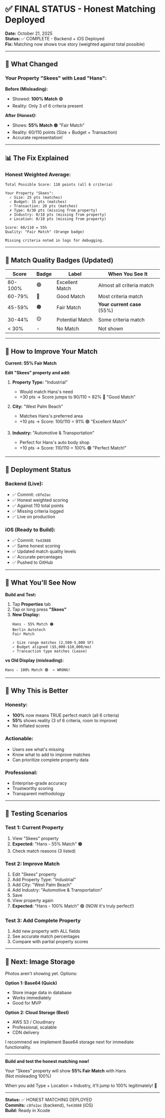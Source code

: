 # ✅ FINAL STATUS - Honest Matching Deployed

**Date:** October 21, 2025  
**Status:** ✅ COMPLETE - Backend + iOS Deployed  
**Fix:** Matching now shows true story (weighted against total possible)

---

## 🎯 What Changed

### Your Property "Skees" with Lead "Hans":

**Before (Misleading):**
- Showed: **100% Match** 🟢
- Reality: Only 3 of 6 criteria present

**After (Honest):**
- Shows: **55% Match** 🟠 "Fair Match"
- Reality: 60/110 points (Size + Budget + Transaction)
- Accurate representation!

---

## 📊 The Fix Explained

### Honest Weighted Average:
```
Total Possible Score: 110 points (all 6 criteria)

Your Property "Skees":
  ✓ Size: 25 pts (matches)
  ✓ Budget: 15 pts (matches)
  ✓ Transaction: 20 pts (matches)
  ✗ Type: 0/30 pts (missing from property)
  ✗ Industry: 0/10 pts (missing from property)
  ✗ Location: 0/10 pts (missing from property)

Score: 60/110 = 55%
Quality: "Fair Match" (Orange badge)

Missing criteria noted in logs for debugging.
```

---

## 🎨 Match Quality Badges (Updated)

| Score | Badge | Label | When You See It |
|-------|-------|-------|----------------|
| 80-100% | 🟢 | Excellent Match | Almost all criteria match |
| 60-79% | 🔵 | Good Match | Most criteria match |
| 45-59% | 🟠 | Fair Match | **Your current case** (55%) |
| 30-44% | 🟡 | Potential Match | Some criteria match |
| < 30% | - | No Match | Not shown |

---

## 🔧 How to Improve Your Match

**Current: 55% Fair Match**

**Edit "Skees" property and add:**
1. **Property Type:** "Industrial"
   - Would match Hans's need
   - +30 pts → Score jumps to 90/110 = 82% 🔵 "Good Match"

2. **City:** "West Palm Beach"
   - Matches Hans's preferred area
   - +10 pts → Score: 100/110 = 91% 🟢 "Excellent Match"

3. **Industry:** "Automotive & Transportation"
   - Perfect for Hans's auto body shop
   - +10 pts → Score: 110/110 = 100% 🟢 "Perfect Match!"

---

## 🚀 Deployment Status

### Backend (Live):
- ✅ Commit: `c8fe2ac`
- ✅ Honest weighted scoring
- ✅ Against 110 total points
- ✅ Missing criteria logged
- ✅ Live on production

### iOS (Ready to Build):
- ✅ Commit: `fe43888`
- ✅ Same honest scoring
- ✅ Updated match quality levels
- ✅ Accurate percentages
- ✅ Pushed to GitHub

---

## 📱 What You'll See Now

**Build and Test:**
1. Tap **Properties** tab
2. Tap or long press **"Skees"**
3. **New Display:**
   ```
   Hans - 55% Match 🟠
   Berlin Autotech
   Fair Match
   
   ✓ Size range matches (2,500-5,000 SF)
   ✓ Budget aligned ($5,000-$10,000/mo)
   ✓ Transaction type matches (Lease)
   ```

**vs Old Display (misleading):**
```
Hans - 100% Match 🟢  ← WRONG!
```

---

## 🎯 Why This is Better

### Honesty:
- **100%** now means TRUE perfect match (all 6 criteria)
- **55%** shows reality (3 of 6 criteria, room to improve)
- No inflated scores

### Actionable:
- Users see what's missing
- Know what to add to improve matches
- Can prioritize complete property data

### Professional:
- Enterprise-grade accuracy
- Trustworthy scoring
- Transparent methodology

---

## 🧪 Testing Scenarios

### Test 1: Current Property
1. View "Skees" property
2. **Expected:** "Hans - 55% Match" 🟠
3. Check match reasons (3 listed)

### Test 2: Improve Match
1. Edit "Skees" property
2. Add Property Type: "Industrial"
3. Add City: "West Palm Beach"  
4. Add Industry: "Automotive & Transportation"
5. Save
6. View property again
7. **Expected:** "Hans - 100% Match" 🟢 (NOW it's truly perfect!)

### Test 3: Add Complete Property
1. Add new property with ALL fields
2. See accurate match percentages
3. Compare with partial property scores

---

## 📝 Next: Image Storage

Photos aren't showing yet. Options:

**Option 1: Base64 (Quick)**
- Store image data in database
- Works immediately
- Good for MVP

**Option 2: Cloud Storage (Best)**
- AWS S3 / Cloudinary
- Professional, scalable
- CDN delivery

I recommend we implement Base64 storage next for immediate functionality.

---

**Build and test the honest matching now!**

Your "Skees" property will show **55% Fair Match** with Hans  
(Not misleading 100%)

When you add Type + Location + Industry, it'll jump to 100% legitimately! 🎉

---

**Status:** ✅ HONEST MATCHING DEPLOYED  
**Commits:** `c8fe2ac` (backend), `fe43888` (iOS)  
**Build:** Ready in Xcode


